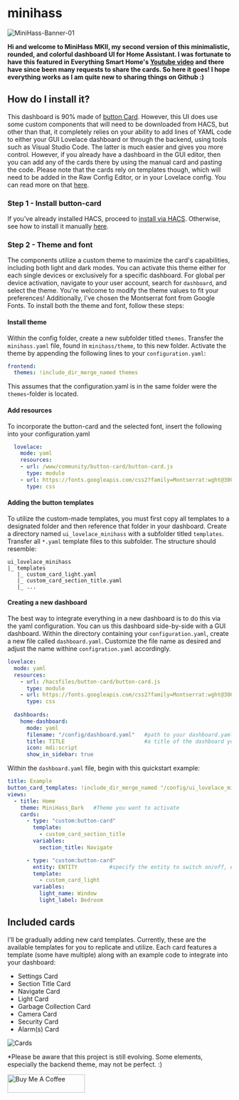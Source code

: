 # minihass

![MiniHass-Banner-01](https://github.com/fredrikpersson92/minihass/assets/105781178/5b3fd949-3a2f-406e-904b-17997335c291)

**Hi and welcome to MiniHass MKII, my second version of this minimalistic, rounded, and colorful dashboard UI for Home Assistant.
I was fortunate to have this featured in Everything Smart Home's [Youtube video](https://www.youtube.com/watch?v=7g9T_vKD4ww&t=8s&ab_channel=EverythingSmartHome) and there have since been many requests to share the cards. So here it goes! I hope everything works as I am quite new to sharing things on Github :)**

## How do I install it?
This dashboard is 90% made of [button Card](https://github.com/custom-cards/button-card). However, this UI does use some custom components that will need to be downloaded from HACS, but other than that, it completely relies on your ability to add lines of YAML code to either your GUI Lovelace dashboard or through the backend, using tools such as Visual Studio Code. The latter is much easier and gives you more control. However, if you already have a dashboard in the GUI editor, then you can add any of the cards there by using the manual card and pasting the code. Please note that the cards rely on templates though, which will need to be added in the Raw Config Editor, or in your Lovelace config. You can read more on that [here](https://github.com/custom-cards/button-card#configuration-templates). 

### Step 1 - Install button-card
If you've already installed HACS, proceed to [install via HACS](https://github.com/custom-cards/button-card#installation-and-tracking-with-hacs). Otherwise, see how to install it manually [here](https://github.com/custom-cards/button-card#installation).

### Step 2 - Theme and font
The components utilize a custom theme to maximize the card's capabilities, including both light and dark modes. You can activate this theme either for each single devices or exclusively for a specific dashboard. For global per device activation, navigate to your user account, search for `dashboard`, and select the theme. You're welcome to modify the theme values to fit your preferences! Additionally, I've chosen the Montserrat font from Google Fonts. To install both the theme and font, follow these steps:

#### Install theme
Within the config folder, create a new subfolder titled `themes`. Transfer the `minihass.yaml` file, found in `minihass/theme`, to this new folder. Activate the theme by appending the following lines to your `configuration.yaml`:
```yaml
frontend:
  themes: !include_dir_merge_named themes
```
This assumes that the configuration.yaml is in the same folder were the `themes`-folder is located. 

#### Add resources
To incorporate the button-card and the selected font, insert the following into your configuration.yaml
```yaml
  lovelace:
    mode: yaml
    resources:
    - url: /www/community/button-card/button-card.js
      type: module
    - url: https://fonts.googleapis.com/css2?family=Montserrat:wght@300;700&display=swap"
      type: css
  ```

#### Adding the button templates
To utilize the custom-made templates, you must first copy all templates to a designated folder and then reference that folder in your dashboard. Create a directory named `ui_lovelace_minihass` with a subfolder titled `templates`. Transfer all `*.yaml` template files to this subfolder. The structure should resemble:
```
ui_lovelace_minihass
|_ templates
   |_ custom_card_light.yaml
   |_ custom_card_section_title.yaml
   |_ ...
```

#### Creating a new dashboard
The best way to integrate everything in a new dashboard is to do this via the yaml configuration. You can us this dashboard side-by-side with a GUI dashboard. Within the directory containing your `configuration.yaml`, create a new file called `dashboard.yaml`. Customize the file name as desired and adjust the name withine `configration.yaml` accordingly. 
```yaml
lovelace:
  mode: yaml
  resources:
    - url: /hacsfiles/button-card/button-card.js
      type: module
    - url: https://fonts.googleapis.com/css2?family=Montserrat:wght@300;700&display=swap"
      type: css
  
  dashboards:
    home-dashboard:
      mode: yaml
      filename: "/config/dashboard.yaml"   #path to your dashboard.yaml
      title: TITLE                         #a title of the dashboard you like
      icon: mdi:script
      show_in_sidebar: true
```
Within the `dashboard.yaml` file, begin with this quickstart example:
```yaml
title: Example
button_card_templates: !include_dir_merge_named "/config/ui_lovelace_minihass/templates/"   #path to your templates .yaml
views:
  - title: Home
    theme: MiniHass_Dark   #Theme you want to activate
    cards:
      - type: "custom:button-card"
        template:
          - custom_card_section_title
        variables:
          section_title: Navigate

      - type: "custom:button-card"
        entity: ENTITY          #specify the entity to switch on/off, e.g. a light
        template:
          - custom_card_light
        variables:
          light_name: Window
          light_label: Bedroom
```


## Included cards
I'll be gradually adding new card templates. Currently, these are the available templates for you to replicate and utilize. Each card features a template (some have multiple) along with an example code to integrate into your dashboard:
* Settings Card
* Section Title Card
* Navigate Card
* Light Card
* Garbage Collection Card
* Camera Card
* Security Card
* Alarm(s) Card

![Cards](https://github.com/fredrikpersson92/minihass/assets/105781178/4ce74cd0-1e09-4c9e-80d5-47e45cf5cb62)



*Please be aware that this project is still evolving. Some elements, especially the backend theme, may not be perfect. :)

<a href="https://www.buymeacoffee.com/fredrik_persson_" target="_blank"><img src="https://cdn.buymeacoffee.com/buttons/default-orange.png" alt="Buy Me A Coffee" height="41" width="174"></a>

